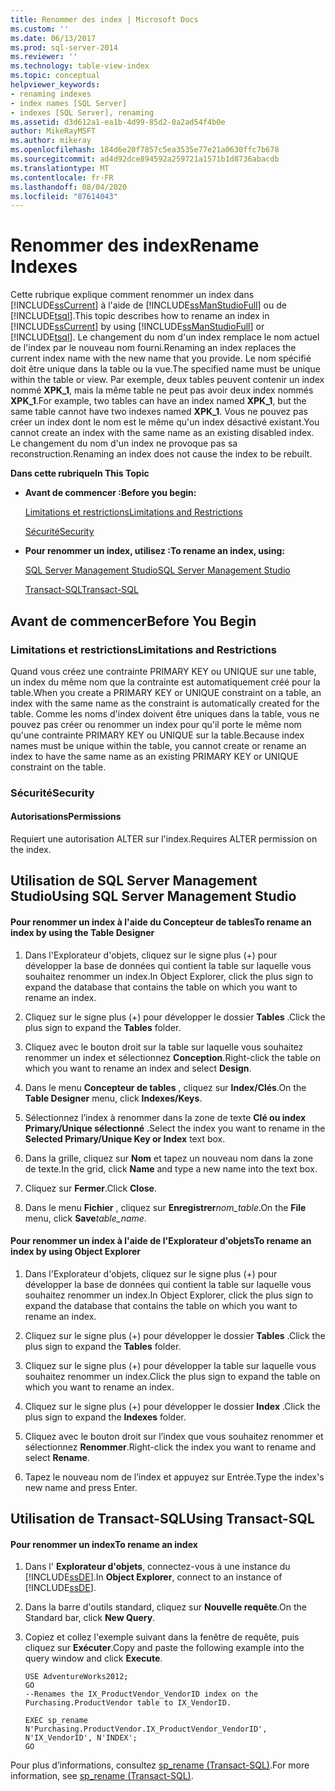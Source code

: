 ```yaml
---
title: Renommer des index | Microsoft Docs
ms.custom: ''
ms.date: 06/13/2017
ms.prod: sql-server-2014
ms.reviewer: ''
ms.technology: table-view-index
ms.topic: conceptual
helpviewer_keywords:
- renaming indexes
- index names [SQL Server]
- indexes [SQL Server], renaming
ms.assetid: d3d612a1-ea1b-4d99-85d2-0a2ad54f4b0e
author: MikeRayMSFT
ms.author: mikeray
ms.openlocfilehash: 184d6e20f7857c5ea3535e77e21a0630ffc7b678
ms.sourcegitcommit: ad4d92dce894592a259721a1571b1d8736abacdb
ms.translationtype: MT
ms.contentlocale: fr-FR
ms.lasthandoff: 08/04/2020
ms.locfileid: "87614043"
---
```

# <a name="rename-indexes"></a><span data-ttu-id="de005-102">Renommer des index</span><span class="sxs-lookup"><span data-stu-id="de005-102">Rename Indexes</span></span>
  <span data-ttu-id="de005-103">Cette rubrique explique comment renommer un index dans [!INCLUDE[ssCurrent](../../includes/sscurrent-md.md)] à l'aide de [!INCLUDE[ssManStudioFull](../../includes/ssmanstudiofull-md.md)] ou de [!INCLUDE[tsql](../../includes/tsql-md.md)].</span><span class="sxs-lookup"><span data-stu-id="de005-103">This topic describes how to rename an index in [!INCLUDE[ssCurrent](../../includes/sscurrent-md.md)] by using [!INCLUDE[ssManStudioFull](../../includes/ssmanstudiofull-md.md)] or [!INCLUDE[tsql](../../includes/tsql-md.md)].</span></span> <span data-ttu-id="de005-104">Le changement du nom d'un index remplace le nom actuel de l'index par le nouveau nom fourni.</span><span class="sxs-lookup"><span data-stu-id="de005-104">Renaming an index replaces the current index name with the new name that you provide.</span></span> <span data-ttu-id="de005-105">Le nom spécifié doit être unique dans la table ou la vue.</span><span class="sxs-lookup"><span data-stu-id="de005-105">The specified name must be unique within the table or view.</span></span> <span data-ttu-id="de005-106">Par exemple, deux tables peuvent contenir un index nommé **XPK_1**, mais la même table ne peut pas avoir deux index nommés **XPK_1**.</span><span class="sxs-lookup"><span data-stu-id="de005-106">For example, two tables can have an index named **XPK_1**, but the same table cannot have two indexes named **XPK_1**.</span></span> <span data-ttu-id="de005-107">Vous ne pouvez pas créer un index dont le nom est le même qu'un index désactivé existant.</span><span class="sxs-lookup"><span data-stu-id="de005-107">You cannot create an index with the same name as an existing disabled index.</span></span> <span data-ttu-id="de005-108">Le changement du nom d'un index ne provoque pas sa reconstruction.</span><span class="sxs-lookup"><span data-stu-id="de005-108">Renaming an index does not cause the index to be rebuilt.</span></span>  
  
 <span data-ttu-id="de005-109">**Dans cette rubrique**</span><span class="sxs-lookup"><span data-stu-id="de005-109">**In This Topic**</span></span>  
  
-   <span data-ttu-id="de005-110">**Avant de commencer :**</span><span class="sxs-lookup"><span data-stu-id="de005-110">**Before you begin:**</span></span>  
  
     [<span data-ttu-id="de005-111">Limitations et restrictions</span><span class="sxs-lookup"><span data-stu-id="de005-111">Limitations and Restrictions</span></span>](#Restrictions)  
  
     [<span data-ttu-id="de005-112">Sécurité</span><span class="sxs-lookup"><span data-stu-id="de005-112">Security</span></span>](#Security)  
  
-   <span data-ttu-id="de005-113">**Pour renommer un index, utilisez :**</span><span class="sxs-lookup"><span data-stu-id="de005-113">**To rename an index, using:**</span></span>  
  
     [<span data-ttu-id="de005-114">SQL Server Management Studio</span><span class="sxs-lookup"><span data-stu-id="de005-114">SQL Server Management Studio</span></span>](#SSMSProcedure)  
  
     [<span data-ttu-id="de005-115">Transact-SQL</span><span class="sxs-lookup"><span data-stu-id="de005-115">Transact-SQL</span></span>](#TsqlProcedure)  
  
##  <a name="before-you-begin"></a><a name="BeforeYouBegin"></a> <span data-ttu-id="de005-116">Avant de commencer</span><span class="sxs-lookup"><span data-stu-id="de005-116">Before You Begin</span></span>  
  
###  <a name="limitations-and-restrictions"></a><a name="Restrictions"></a> <span data-ttu-id="de005-117">Limitations et restrictions</span><span class="sxs-lookup"><span data-stu-id="de005-117">Limitations and Restrictions</span></span>  
 <span data-ttu-id="de005-118">Quand vous créez une contrainte PRIMARY KEY ou UNIQUE sur une table, un index du même nom que la contrainte est automatiquement créé pour la table.</span><span class="sxs-lookup"><span data-stu-id="de005-118">When you create a PRIMARY KEY or UNIQUE constraint on a table, an index with the same name as the constraint is automatically created for the table.</span></span> <span data-ttu-id="de005-119">Comme les noms d'index doivent être uniques dans la table, vous ne pouvez pas créer ou renommer un index pour qu'il porte le même nom qu'une contrainte PRIMARY KEY ou UNIQUE sur la table.</span><span class="sxs-lookup"><span data-stu-id="de005-119">Because index names must be unique within the table, you cannot create or rename an index to have the same name as an existing PRIMARY KEY or UNIQUE constraint on the table.</span></span>  
  
###  <a name="security"></a><a name="Security"></a> <span data-ttu-id="de005-120">Sécurité</span><span class="sxs-lookup"><span data-stu-id="de005-120">Security</span></span>  
  
####  <a name="permissions"></a><a name="Permissions"></a> <span data-ttu-id="de005-121">Autorisations</span><span class="sxs-lookup"><span data-stu-id="de005-121">Permissions</span></span>  
 <span data-ttu-id="de005-122">Requiert une autorisation ALTER sur l'index.</span><span class="sxs-lookup"><span data-stu-id="de005-122">Requires ALTER permission on the index.</span></span>  
  
##  <a name="using-sql-server-management-studio"></a><a name="SSMSProcedure"></a> <span data-ttu-id="de005-123">Utilisation de SQL Server Management Studio</span><span class="sxs-lookup"><span data-stu-id="de005-123">Using SQL Server Management Studio</span></span>  
  
#### <a name="to-rename-an-index-by-using-the-table-designer"></a><span data-ttu-id="de005-124">Pour renommer un index à l'aide du Concepteur de tables</span><span class="sxs-lookup"><span data-stu-id="de005-124">To rename an index by using the Table Designer</span></span>  
  
1.  <span data-ttu-id="de005-125">Dans l'Explorateur d'objets, cliquez sur le signe plus (+) pour développer la base de données qui contient la table sur laquelle vous souhaitez renommer un index.</span><span class="sxs-lookup"><span data-stu-id="de005-125">In Object Explorer, click the plus sign to expand the database that contains the table on which you want to rename an index.</span></span>  
  
2.  <span data-ttu-id="de005-126">Cliquez sur le signe plus (+) pour développer le dossier **Tables** .</span><span class="sxs-lookup"><span data-stu-id="de005-126">Click the plus sign to expand the **Tables** folder.</span></span>  
  
3.  <span data-ttu-id="de005-127">Cliquez avec le bouton droit sur la table sur laquelle vous souhaitez renommer un index et sélectionnez **Conception**.</span><span class="sxs-lookup"><span data-stu-id="de005-127">Right-click the table on which you want to rename an index and select **Design**.</span></span>  
  
4.  <span data-ttu-id="de005-128">Dans le menu **Concepteur de tables** , cliquez sur **Index/Clés**.</span><span class="sxs-lookup"><span data-stu-id="de005-128">On the **Table Designer** menu, click **Indexes/Keys**.</span></span>  
  
5.  <span data-ttu-id="de005-129">Sélectionnez l’index à renommer dans la zone de texte **Clé ou index Primary/Unique sélectionné** .</span><span class="sxs-lookup"><span data-stu-id="de005-129">Select the index you want to rename in the **Selected Primary/Unique Key or Index** text box.</span></span>  
  
6.  <span data-ttu-id="de005-130">Dans la grille, cliquez sur **Nom** et tapez un nouveau nom dans la zone de texte.</span><span class="sxs-lookup"><span data-stu-id="de005-130">In the grid, click **Name** and type a new name into the text box.</span></span>  
  
7.  <span data-ttu-id="de005-131">Cliquez sur **Fermer**.</span><span class="sxs-lookup"><span data-stu-id="de005-131">Click **Close**.</span></span>  
  
8.  <span data-ttu-id="de005-132">Dans le menu **Fichier** , cliquez sur **Enregistrer**_nom_table_.</span><span class="sxs-lookup"><span data-stu-id="de005-132">On the **File** menu, click **Save**_table_name_.</span></span>  
  
#### <a name="to-rename-an-index-by-using-object-explorer"></a><span data-ttu-id="de005-133">Pour renommer un index à l'aide de l'Explorateur d'objets</span><span class="sxs-lookup"><span data-stu-id="de005-133">To rename an index by using Object Explorer</span></span>  
  
1.  <span data-ttu-id="de005-134">Dans l'Explorateur d'objets, cliquez sur le signe plus (+) pour développer la base de données qui contient la table sur laquelle vous souhaitez renommer un index.</span><span class="sxs-lookup"><span data-stu-id="de005-134">In Object Explorer, click the plus sign to expand the database that contains the table on which you want to rename an index.</span></span>  
  
2.  <span data-ttu-id="de005-135">Cliquez sur le signe plus (+) pour développer le dossier **Tables** .</span><span class="sxs-lookup"><span data-stu-id="de005-135">Click the plus sign to expand the **Tables** folder.</span></span>  
  
3.  <span data-ttu-id="de005-136">Cliquez sur le signe plus (+) pour développer la table sur laquelle vous souhaitez renommer un index.</span><span class="sxs-lookup"><span data-stu-id="de005-136">Click the plus sign to expand the table on which you want to rename an index.</span></span>  
  
4.  <span data-ttu-id="de005-137">Cliquez sur le signe plus (+) pour développer le dossier **Index** .</span><span class="sxs-lookup"><span data-stu-id="de005-137">Click the plus sign to expand the **Indexes** folder.</span></span>  
  
5.  <span data-ttu-id="de005-138">Cliquez avec le bouton droit sur l’index que vous souhaitez renommer et sélectionnez **Renommer**.</span><span class="sxs-lookup"><span data-stu-id="de005-138">Right-click the index you want to rename and select **Rename**.</span></span>  
  
6.  <span data-ttu-id="de005-139">Tapez le nouveau nom de l’index et appuyez sur Entrée.</span><span class="sxs-lookup"><span data-stu-id="de005-139">Type the index's new name and press Enter.</span></span>  
  
##  <a name="using-transact-sql"></a><a name="TsqlProcedure"></a> <span data-ttu-id="de005-140">Utilisation de Transact-SQL</span><span class="sxs-lookup"><span data-stu-id="de005-140">Using Transact-SQL</span></span>  
  
#### <a name="to-rename-an-index"></a><span data-ttu-id="de005-141">Pour renommer un index</span><span class="sxs-lookup"><span data-stu-id="de005-141">To rename an index</span></span>  
  
1.  <span data-ttu-id="de005-142">Dans l' **Explorateur d'objets**, connectez-vous à une instance du [!INCLUDE[ssDE](../../includes/ssde-md.md)].</span><span class="sxs-lookup"><span data-stu-id="de005-142">In **Object Explorer**, connect to an instance of [!INCLUDE[ssDE](../../includes/ssde-md.md)].</span></span>  
  
2.  <span data-ttu-id="de005-143">Dans la barre d'outils standard, cliquez sur **Nouvelle requête**.</span><span class="sxs-lookup"><span data-stu-id="de005-143">On the Standard bar, click **New Query**.</span></span>  
  
3.  <span data-ttu-id="de005-144">Copiez et collez l'exemple suivant dans la fenêtre de requête, puis cliquez sur **Exécuter**.</span><span class="sxs-lookup"><span data-stu-id="de005-144">Copy and paste the following example into the query window and click **Execute**.</span></span>  
  
    ```  
    USE AdventureWorks2012;  
    GO  
    --Renames the IX_ProductVendor_VendorID index on the Purchasing.ProductVendor table to IX_VendorID.   
  
    EXEC sp_rename N'Purchasing.ProductVendor.IX_ProductVendor_VendorID', N'IX_VendorID', N'INDEX';   
    GO  
    ```  
  
 <span data-ttu-id="de005-145">Pour plus d’informations, consultez [sp_rename &#40;Transact-SQL&#41;](/sql/relational-databases/system-stored-procedures/sp-rename-transact-sql).</span><span class="sxs-lookup"><span data-stu-id="de005-145">For more information, see  [sp_rename &#40;Transact-SQL&#41;](/sql/relational-databases/system-stored-procedures/sp-rename-transact-sql).</span></span>  
  
  
